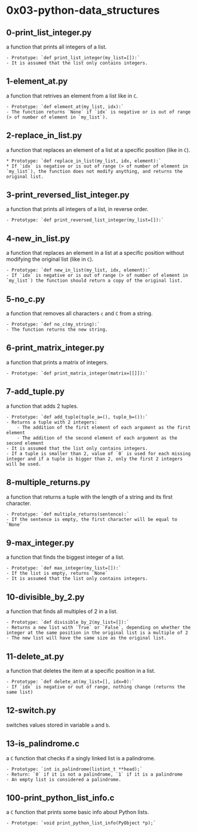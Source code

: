# __0x03-python-data_structures__

## 0-print_list_integer.py

a function that prints all integers of a list.

    - Prototype: `def print_list_integer(my_list=[]):`
    - It is assumed that the list only contains integers.

## 1-element_at.py

a function that retrives an element from a list like in `C`.

    - Prototype: `def element_at(my_list, idx):`
    - The function returns `None` if `idx` is negative or is out of range (> of number of element in `my_list`).

## 2-replace_in_list.py

a function that replaces an element of a list at a specific position (like in `C`).

    * Prototype: `def replace_in_list(my_list, idx, element):`
    * If `idx` is negative or is out of range (> of number of element in `my_list`), the function does not modify anything, and returns the original list.

## 3-print_reversed_list_integer.py

a function that prints all integers of a list, in reverse order.

    - Prototype: `def print_reversed_list_integer(my_list=[]):`

## 4-new_in_list.py

a function that replaces an element in a list at a specific position without modifying the original list (like in `C`).

    - Prototype: `def new_in_list(my_list, idx, element):`
    - If `idx` is negative or is out of range (> of number of element in `my_list`) the function should return a copy of the original list.

## 5-no_c.py

a function that removes all characters `c` and `C` from a string.

    - Prototype: `def no_c(my_string):`
    - The function returns the new string.

## 6-print_matrix_integer.py

a function that prints a matrix of integers.

    - Prototype: `def print_matrix_integer(matrix=[[]]):`

## 7-add_tuple.py

a  function that adds 2 tuples.

    - Prototype: `def add_tuple(tuple_a=(), tuple_b=()):`
    - Returns a tuple with 2 integers:
        - The addition of the first element of each argument as the first element
        - The addition of the second element of each argument as the second element
    - It is assumed that the list only contains integers.
    - If a tuple is smaller than 2, value of `0` is used for each missing integer and if a tuple is bigger than 2, only the first 2 integers will be used.

## 8-multiple_returns.py

a function that returns a tuple with the length of a string and its first character.

    - Prototype: `def multiple_returns(sentence):`
    - If the sentence is empty, the first character will be equal to `None`

## 9-max_integer.py

a function that finds the biggest integer of a list.

    - Prototype: `def max_integer(my_list=[]):`
    - If the list is empty, returns `None`
    - It is assumed that the list only contains integers.

## 10-divisible_by_2.py

a function that finds all multiples of 2 in a list.

    - Prototype: `def divisible_by_2(my_list=[]):`
    - Returns a new list with `True` or `False`, depending on whether the integer at the same position in the original list is a multiple of 2
    - The new list will have the same size as the original list.

## 11-delete_at.py

a function that deletes the item at a specific position in a list.

    - Prototype: `def delete_at(my_list=[], idx=0):`
    - If `idx` is negative or out of range, nothing change (returns the same list)

## 12-switch.py

switches values stored in variable `a` and `b`.

## 13-is_palindrome.c

a `C` function that checks if a singly linked list is a palindrome.

    - Prototype: `int is_palindrome(listint_t **head);`
    - Return: `0` if it is not a palindrome, `1` if it is a palindrome
    - An empty list is considered a palindrome.

## 100-print_python_list_info.c

a `C` function that prints some basic info about Python lists.

    - Prototype: `void print_python_list_info(PyObject *p);`
